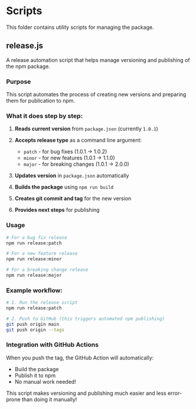 # Scripts

This folder contains utility scripts for managing the package.

## release.js

A release automation script that helps manage versioning and publishing of the npm package.

### Purpose

This script automates the process of creating new versions and preparing them for publication to npm.

### What it does step by step:

1. **Reads current version** from `package.json` (currently `1.0.1`)

2. **Accepts release type** as a command line argument:

   - `patch` - for bug fixes (1.0.1 → 1.0.2)
   - `minor` - for new features (1.0.1 → 1.1.0)
   - `major` - for breaking changes (1.0.1 → 2.0.0)

3. **Updates version** in `package.json` automatically

4. **Builds the package** using `npm run build`

5. **Creates git commit and tag** for the new version

6. **Provides next steps** for publishing

### Usage

```bash
# For a bug fix release
npm run release:patch

# For a new feature release
npm run release:minor

# For a breaking change release
npm run release:major
```

### Example workflow:

```bash
# 1. Run the release script
npm run release:patch

# 2. Push to GitHub (this triggers automated npm publishing)
git push origin main
git push origin --tags
```

### Integration with GitHub Actions

When you push the tag, the GitHub Action will automatically:

- Build the package
- Publish it to npm
- No manual work needed!

This script makes versioning and publishing much easier and less error-prone than doing it manually!
